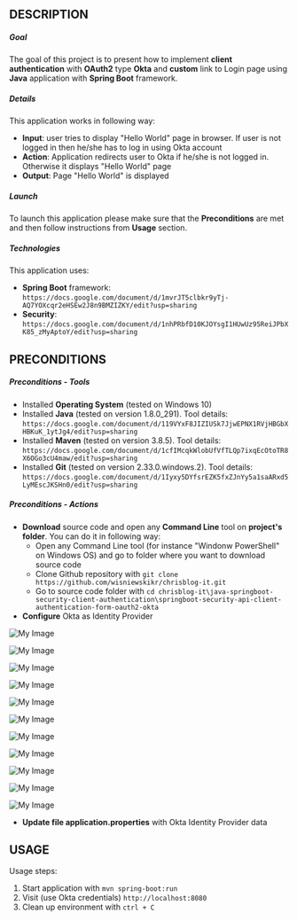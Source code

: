 DESCRIPTION
-----------

##### Goal
The goal of this project is to present how to implement **client authentication** with **OAuth2** type **Okta** and **custom** link to Login page using **Java** application with **Spring Boot** framework.

##### Details
This application works in following way:
* **Input**: user tries to display "Hello World" page in browser. If user is not logged in then he/she has to log in using Okta account
* **Action**: Application redirects user to Okta if he/she is not logged in. Otherwise it displays "Hello World" page
* **Output**: Page "Hello World" is displayed

##### Launch
To launch this application please make sure that the **Preconditions** are met and then follow instructions from **Usage** section.

##### Technologies
This application uses:
* **Spring Boot** framework: `https://docs.google.com/document/d/1mvrJT5clbkr9yTj-AQ7YOXcqr2eHSEw2J8n9BMZIZKY/edit?usp=sharing`
* **Security**: `https://docs.google.com/document/d/1nhPRbfD10KJOYsgI1HUwUz95ReiJPbXK85_zMyAptoY/edit?usp=sharing`


PRECONDITIONS
-------------

##### Preconditions - Tools
* Installed **Operating System** (tested on Windows 10)
* Installed **Java** (tested on version 1.8.0_291). Tool details: `https://docs.google.com/document/d/119VYxF8JIZIUSk7JjwEPNX1RVjHBGbXHBKuK_1ytJg4/edit?usp=sharing`
* Installed **Maven** (tested on version 3.8.5). Tool details: `https://docs.google.com/document/d/1cfIMcqkWlobUfVfTLQp7ixqEcOtoTR8X6OGo3cU4maw/edit?usp=sharing`
* Installed **Git** (tested on version 2.33.0.windows.2). Tool details: `https://docs.google.com/document/d/1Iyxy5DYfsrEZK5fxZJnYy5a1saARxd5LyMEscJKSHn0/edit?usp=sharing`

##### Preconditions - Actions
* **Download** source code and open any **Command Line** tool on **project's folder**. You can do it in following way:
    * Open any Command Line tool (for instance "Windonw PowerShell" on Windows OS) and go to folder where you want to download source code 
    * Clone Github repository with `git clone https://github.com/wisniewskikr/chrisblog-it.git`
    * Go to source code folder with `cd chrisblog-it\java-springboot-security-client-authentication\springboot-security-api-client-authentication-form-oauth2-okta`
* **Configure** Okta as Identity Provider

![My Image](okta-1.png)

![My Image](okta-2.png)

![My Image](okta-3.png)

![My Image](okta-4.png)

![My Image](okta-5.png)

![My Image](okta-6.png)

![My Image](okta-7.png)

![My Image](okta-8.png)

![My Image](okta-9.png)

![My Image](okta-10.png)

![My Image](okta-11.png)

* **Update file application.properties** with Okta Identity Provider data


USAGE
-----

Usage steps:
1. Start application with `mvn spring-boot:run`
1. Visit (use Okta credentials) `http://localhost:8080`
1. Clean up environment with `ctrl + C`